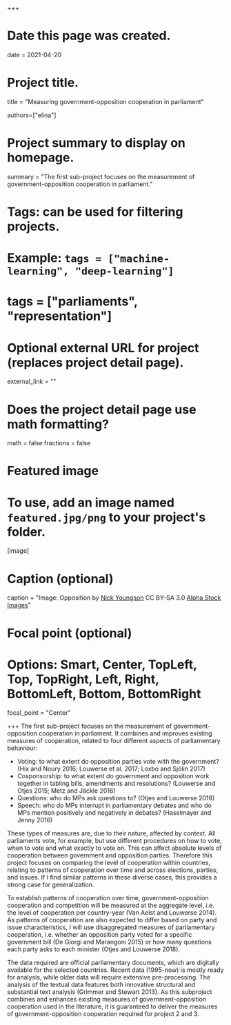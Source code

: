 +++
# Date this page was created.
date = 2021-04-20

# Project title.
title = "Measuring government-opposition cooperation in parliament"

authors=["elina"]

# Project summary to display on homepage.
summary = "The first sub-project focuses on the measurement of government-opposition cooperation in parliament."

# Tags: can be used for filtering projects.
# Example: `tags = ["machine-learning", "deep-learning"]`
# tags = ["parliaments", "representation"]

# Optional external URL for project (replaces project detail page).
external_link = ""

# Does the project detail page use math formatting?
math = false
fractions = false

# Featured image
# To use, add an image named `featured.jpg/png` to your project's folder. 
[image]
  # Caption (optional)
  caption = "Image: Opposition by [Nick Youngson](http://www.nyphotographic.com/ ) CC BY-SA 3.0 [Alpha Stock Images](http://alphastockimages.com/ )"
  
  # Focal point (optional)
  # Options: Smart, Center, TopLeft, Top, TopRight, Left, Right, BottomLeft, Bottom, BottomRight
  focal_point = "Center"

  
+++
The first sub-project focuses on the measurement of government-opposition cooperation in parliament. It combines and improves existing measures of cooperation, related to four different aspects of parliamentary behaviour:

- Voting: to what extent do opposition parties vote with the government? (Hix and Noury 2016; Louwerse et al. 2017; Loxbo and Sjölin 2017)
- Cosponsorship: to what extent do government and opposition work together in tabling bills, amendments and resolutions? (Louwerse and Otjes 2015; Metz and Jäckle 2016)
- Questions: who do MPs ask questions to? (Otjes and Louwerse 2018)
- Speech: who do MPs interrupt in parliamentary debates and who do MPs mention positively and negatively in debates? (Haselmayer and Jenny 2016)

These types of measures are, due to their nature, affected by context. All parliaments vote, for example, but use different procedures on how to vote, when to vote and what exactly to vote on. This can affect absolute levels of cooperation between government and opposition parties. Therefore this project focuses on comparing the level of cooperation within countries, relating to patterns of cooperation over time and across elections, parties, and issues. If I find similar patterns in these diverse cases, this provides a strong case for generalization.

To establish patterns of cooperation over time, government-opposition cooperation and competition will be measured at the aggregate level, i.e. the level of cooperation per country-year (Van Aelst and Louwerse 2014). As patterns of cooperation are also expected to differ based on party and issue characteristics, I will use disaggregated measures of parliamentary cooperation, i.e. whether an opposition party voted for a specific government bill (De Giorgi and Marangoni 2015) or how many questions each party asks to each minister (Otjes and Louwerse 2018).

The data required are official parliamentary documents, which are digitally available for the selected countries. Recent data (1995-now) is mostly ready for analysis, while older data will require extensive pre-processing. The analysis of the textual data features both innovative structural and substantial text analysis (Grimmer and Stewart 2013).
As this subproject combines and enhances existing measures of government-opposition cooperation used in the literature, it is guaranteed to deliver the measures of government-opposition cooperation required for project 2 and 3. 

